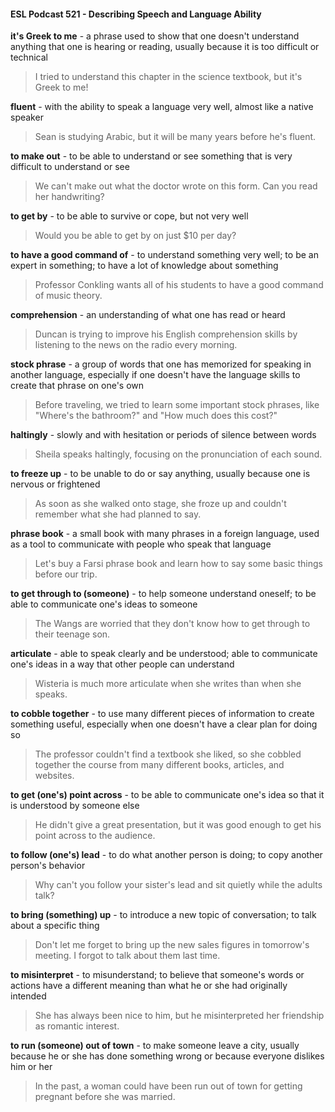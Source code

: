 #### ESL Podcast 521 - Describing Speech and Language Ability

**it's Greek to me** - a phrase used to show that one doesn't understand anything
that one is hearing or reading, usually because it is too difficult or technical

> I tried to understand this chapter in the science textbook, but it's Greek to me!

**fluent** - with the ability to speak a language very well, almost like a native
speaker

> Sean is studying Arabic, but it will be many years before he's fluent.

**to make out** - to be able to understand or see something that is very difficult to
understand or see

> We can't make out what the doctor wrote on this form. Can you read her
handwriting?

**to get by** - to be able to survive or cope, but not very well

> Would you be able to get by on just $10 per day?

**to have a good command of** - to understand something very well; to be an
expert in something; to have a lot of knowledge about something

> Professor Conkling wants all of his students to have a good command of music
theory.

**comprehension** - an understanding of what one has read or heard

> Duncan is trying to improve his English comprehension skills by listening to the
news on the radio every morning.

**stock phrase** - a group of words that one has memorized for speaking in
another language, especially if one doesn't have the language skills to create
that phrase on one's own

> Before traveling, we tried to learn some important stock phrases, like "Where's
the bathroom?" and "How much does this cost?"

**haltingly** - slowly and with hesitation or periods of silence between words

> Sheila speaks haltingly, focusing on the pronunciation of each sound.

**to freeze up** - to be unable to do or say anything, usually because one is
nervous or frightened

> As soon as she walked onto stage, she froze up and couldn't remember what
she had planned to say.

**phrase book** - a small book with many phrases in a foreign language, used as a
tool to communicate with people who speak that language

> Let's buy a Farsi phrase book and learn how to say some basic things before
our trip.

**to get through to (someone)** - to help someone understand oneself; to be able
to communicate one's ideas to someone

> The Wangs are worried that they don't know how to get through to their
teenage son.

**articulate** - able to speak clearly and be understood; able to communicate one's
ideas in a way that other people can understand

> Wisteria is much more articulate when she writes than when she speaks.

**to cobble together** - to use many different pieces of information to create
something useful, especially when one doesn't have a clear plan for doing so

> The professor couldn't find a textbook she liked, so she cobbled together the
course from many different books, articles, and websites.

**to get (one's) point across** - to be able to communicate one's idea so that it is
understood by someone else

> He didn't give a great presentation, but it was good enough to get his point
across to the audience.

**to follow (one's) lead** - to do what another person is doing; to copy another
person's behavior

> Why can't you follow your sister's lead and sit quietly while the adults talk?

**to bring (something) up** - to introduce a new topic of conversation; to talk about
a specific thing

> Don't let me forget to bring up the new sales figures in tomorrow's meeting. I
forgot to talk about them last time.

**to misinterpret** - to misunderstand; to believe that someone's words or actions
have a different meaning than what he or she had originally intended

> She has always been nice to him, but he misinterpreted her friendship as
romantic interest.

**to run (someone) out of town** - to make someone leave a city, usually because
he or she has done something wrong or because everyone dislikes him or her

> In the past, a woman could have been run out of town for getting pregnant
before she was married.

